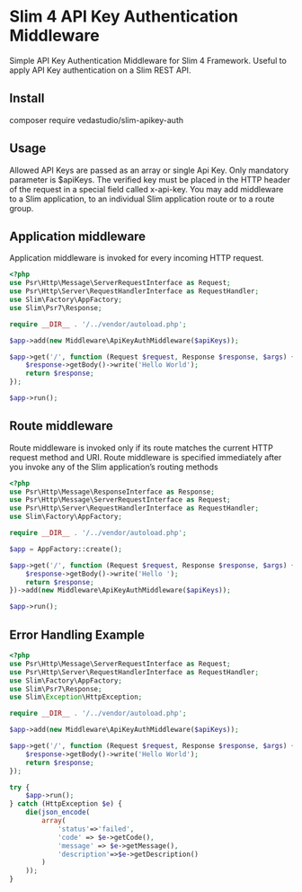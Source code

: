 # Slim 4 API Key Authentication Middleware
Simple API Key Authentication Middleware for Slim 4 Framework. Useful to apply API Key authentication on a Slim REST API.

## Install
composer require vedastudio/slim-apikey-auth

## Usage
Allowed API Keys are passed as an array or single Api Key. Only mandatory parameter is $apiKeys.
The verified key must be placed in the HTTP header of the request in a special field called x-api-key.
You may add middleware to a Slim application, to an individual Slim application route or to a route group.

## Application middleware
Application middleware is invoked for every incoming HTTP request.
``` php
<?php
use Psr\Http\Message\ServerRequestInterface as Request;
use Psr\Http\Server\RequestHandlerInterface as RequestHandler;
use Slim\Factory\AppFactory;
use Slim\Psr7\Response;

require __DIR__ . '/../vendor/autoload.php';

$app->add(new Middleware\ApiKeyAuthMiddleware($apiKeys));

$app->get('/', function (Request $request, Response $response, $args) {
    $response->getBody()->write('Hello World');
    return $response;
});

$app->run();
```

## Route middleware
Route middleware is invoked only if its route matches the current HTTP request method and URI. Route middleware is specified immediately after you invoke any of the Slim application’s routing methods
``` php
<?php
use Psr\Http\Message\ResponseInterface as Response;
use Psr\Http\Message\ServerRequestInterface as Request;
use Psr\Http\Server\RequestHandlerInterface as RequestHandler;
use Slim\Factory\AppFactory;

require __DIR__ . '/../vendor/autoload.php';

$app = AppFactory::create();

$app->get('/', function (Request $request, Response $response, $args) {
    $response->getBody()->write('Hello ');
    return $response;
})->add(new Middleware\ApiKeyAuthMiddleware($apiKeys));

$app->run();
```
## Error Handling Example
``` php
<?php
use Psr\Http\Message\ServerRequestInterface as Request;
use Psr\Http\Server\RequestHandlerInterface as RequestHandler;
use Slim\Factory\AppFactory;
use Slim\Psr7\Response;
use Slim\Exception\HttpException;

require __DIR__ . '/../vendor/autoload.php';

$app->add(new Middleware\ApiKeyAuthMiddleware($apiKeys));

$app->get('/', function (Request $request, Response $response, $args) {
    $response->getBody()->write('Hello World');
    return $response;
});

try {
    $app->run();
} catch (HttpException $e) {
    die(json_encode(
        array(
            'status'=>'failed',
            'code' => $e->getCode(),
            'message' => $e->getMessage(),
            'description'=>$e->getDescription()
        )
    ));
}
```
